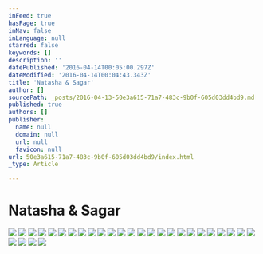 ```yaml
---
inFeed: true
hasPage: true
inNav: false
inLanguage: null
starred: false
keywords: []
description: ''
datePublished: '2016-04-14T00:05:00.297Z'
dateModified: '2016-04-14T00:04:43.343Z'
title: 'Natasha & Sagar'
author: []
sourcePath: _posts/2016-04-13-50e3a615-71a7-483c-9b0f-605d03dd4bd9.md
published: true
authors: []
publisher:
  name: null
  domain: null
  url: null
  favicon: null
url: 50e3a615-71a7-483c-9b0f-605d03dd4bd9/index.html
_type: Article

---
```

# Natasha & Sagar
![](https://s3-us-west-2.amazonaws.com/the-grid-img/p/e08860802675206ce4238140998cd9060da7a8be.jpg)
![](https://the-grid-user-content.s3-us-west-2.amazonaws.com/e354db47-0894-4411-9a82-62bc681cc3ba.jpg)
![](https://the-grid-user-content.s3-us-west-2.amazonaws.com/fa6e0416-583c-4bc5-b508-8a79adcd1bfe.jpg)
![](https://the-grid-user-content.s3-us-west-2.amazonaws.com/a002f118-4a5a-4ba6-b1c4-cdfe73457d90.jpg)
![](https://the-grid-user-content.s3-us-west-2.amazonaws.com/cb17cc37-d079-4a15-91a8-df053da48fea.jpg)
![](https://the-grid-user-content.s3-us-west-2.amazonaws.com/8f786240-f665-44a9-955b-a8007972a0ec.jpg)
![](https://the-grid-user-content.s3-us-west-2.amazonaws.com/f04945fa-3ba2-4c50-8b90-073cdac32aac.jpg)
![](https://the-grid-user-content.s3-us-west-2.amazonaws.com/449a6c57-e64c-4156-9dd9-1742c53b9d0e.jpg)
![](https://the-grid-user-content.s3-us-west-2.amazonaws.com/1985c9a0-f17f-47e5-9724-d878c2bc4738.jpg)
![](https://the-grid-user-content.s3-us-west-2.amazonaws.com/8b2c867d-929b-41fa-a092-61fd14715d7f.jpg)
![](https://the-grid-user-content.s3-us-west-2.amazonaws.com/92868e73-ee16-4530-a388-a62c4d853667.jpg)
![](https://the-grid-user-content.s3-us-west-2.amazonaws.com/f706690a-ebef-4f3b-aaf2-50dfa171e060.jpg)
![](https://the-grid-user-content.s3-us-west-2.amazonaws.com/7dcc917d-1a6d-4145-ae82-e98ef148dc24.jpg)
![](https://the-grid-user-content.s3-us-west-2.amazonaws.com/4cc98d2c-80af-4a43-b222-99a176b70c5c.jpg)
![](https://the-grid-user-content.s3-us-west-2.amazonaws.com/05e74563-403d-4013-bb43-d1fcdf153267.jpg)
![](https://the-grid-user-content.s3-us-west-2.amazonaws.com/edc5fbaa-e4db-46fe-ba71-c70f0145c02a.jpg)
![](https://the-grid-user-content.s3-us-west-2.amazonaws.com/dde5a94f-7d66-46ba-ab00-70b78ec36a0d.jpg)
![](https://the-grid-user-content.s3-us-west-2.amazonaws.com/d2db5314-696c-47b1-be7b-2432a01d3b32.jpg)
![](https://the-grid-user-content.s3-us-west-2.amazonaws.com/cc691760-42ad-412e-ae1c-baefaad73a94.jpg)
![](https://the-grid-user-content.s3-us-west-2.amazonaws.com/feca632f-7774-43e6-8d14-320c73e99583.jpg)
![](https://the-grid-user-content.s3-us-west-2.amazonaws.com/e6df622e-3367-49eb-bdcc-898b9f4ef91b.jpg)
![](https://the-grid-user-content.s3-us-west-2.amazonaws.com/30645a8e-9c9b-4821-842f-02817297b65a.jpg)
![](https://the-grid-user-content.s3-us-west-2.amazonaws.com/9a59d241-8d99-4971-a21e-c0b40ee3395a.jpg)
![](https://the-grid-user-content.s3-us-west-2.amazonaws.com/915ddb66-8723-4b5f-8f59-17d105c52470.jpg)
![](https://the-grid-user-content.s3-us-west-2.amazonaws.com/0b8dce3b-97c5-4f9d-b784-e134b3fbb75a.jpg)
![](https://the-grid-user-content.s3-us-west-2.amazonaws.com/6805740f-648a-4abd-be8b-54b3ff71711b.jpg)
![](https://the-grid-user-content.s3-us-west-2.amazonaws.com/85e3466b-0d0b-4728-8edc-5cfb158fda21.jpg)
![](https://the-grid-user-content.s3-us-west-2.amazonaws.com/854d57df-c3f7-48d0-badc-4414aa81f3e9.jpg)
![](https://the-grid-user-content.s3-us-west-2.amazonaws.com/1330abe2-5dc3-4266-b0e1-a764a7d94365.jpg)